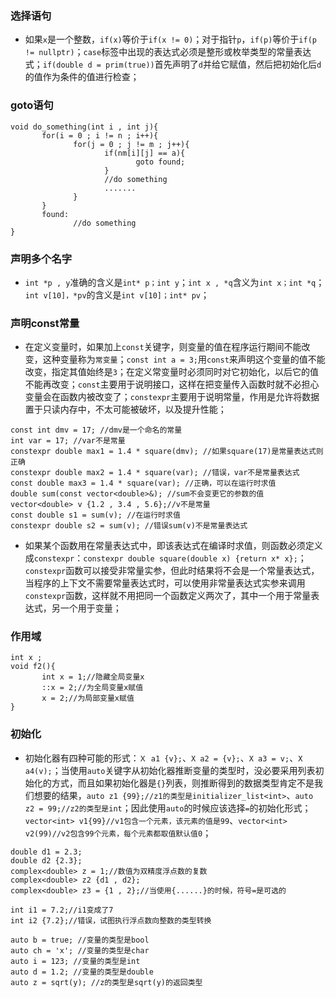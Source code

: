 ### 选择语句
+ 如果`x`是一个整数，`if(x)`等价于`if(x != 0)`；对于指针`p`，`if(p)`等价于`if(p != nullptr)`；`case`标签中出现的表达式必须是整形或枚举类型的常量表达式；`if(double d = prim(true))`首先声明了`d`并给它赋值，然后把初始化后`d`的值作为条件的值进行检查；
### goto语句

```
void do_something(int i , int j){
       for(i = 0 ; i != n ; i++){
              for(j = 0 ; j != m ; j++){
                     if(nm[i][j] == a){
                            goto found;
                     }
                     //do something
                     .......
              }
       }
       found:
              //do something
}
```

### 声明多个名字
+ `int *p , y`准确的含义是`int* p；int y`；`int x , *q`含义为`int x；int *q`；`int v[10]，*pv`的含义是`int v[10]；int* pv`；
### 声明const常量
+ 在定义变量时，如果加上`const`关键字，则变量的值在程序运行期间不能改变，这种变量称为`常变量`；`const int a = 3;`用`const`来声明这个变量的值不能改变，指定其值始终是`3`；在定义常变量时必须同时对它初始化，以后它的值不能再改变；`const`主要用于说明接口，这样在把变量传入函数时就不必担心变量会在函数内被改变了；`constexpr`主要用于说明常量，作用是允许将数据置于只读内存中，不太可能被破坏，以及提升性能；

```
const int dmv = 17; //dmv是一个命名的常量
int var = 17; //var不是常量
constexpr double max1 = 1.4 * square(dmv); //如果square(17)是常量表达式则正确
constexpr double max2 = 1.4 * square(var); //错误，var不是常量表达式
const double max3 = 1.4 * square(var); //正确，可以在运行时求值
double sum(const vector<double>&); //sum不会变更它的参数的值
vector<double> v {1.2 , 3.4 , 5.6};//v不是常量
const double s1 = sum(v); //在运行时求值
constexpr double s2 = sum(v); //错误sum(v)不是常量表达式
```

+ 如果某个函数用在常量表达式中，即该表达式在编译时求值，则函数必须定义成`constexpr`：`constexpr double square(double x) {return x* x};`；`constexpr`函数可以接受非常量实参，但此时结果将不会是一个常量表达式，当程序的上下文不需要常量表达式时，可以使用非常量表达式实参来调用`constexpr`函数，这样就不用把同一个函数定义两次了，其中一个用于常量表达式，另一个用于变量；

### 作用域

```
int x ;
void f2(){
       int x = 1;//隐藏全局变量x
       ::x = 2;//为全局变量x赋值
       x = 2;//为局部变量x赋值
}
```
### 初始化
+ 初始化器有四种可能的形式：`Ｘ a1 {v};`、`X a2 = {v};`、`X a3 = v;`、`X a4(v);`；当使用`auto`关键字从初始化器推断变量的类型时，没必要采用列表初始化的方式，而且如果初始化器是`{}`列表，则推断得到的数据类型肯定不是我们想要的结果，`auto z1 {99};//z1的类型是initializer_list<int>`、`auto z2 = 99;//z2的类型是int`；因此使用`auto`的时候应该选择`=`的初始化形式；`vector<int> v1{99}//v1包含一个元素，该元素的值是99`、`vector<int> v2(99)//v2包含99个元素，每个元素都取值默认值0`；

```
double d1 = 2.3;
double d2 {2.3};
complex<double> z = 1;//数值为双精度浮点数的复数
complex<double> z2 {d1 , d2};
complex<double> z3 = {1 , 2};//当使用{......}的时候，符号=是可选的

int i1 = 7.2;//i1变成了7
int i2 {7.2};//错误，试图执行浮点数向整数的类型转换

auto b = true; //变量的类型是bool
auto ch = 'x'; //变量的类型是char
auto i = 123; //变量的类型是int
auto d = 1.2; //变量的类型是double
auto z = sqrt(y); //z的类型是sqrt(y)的返回类型
```
